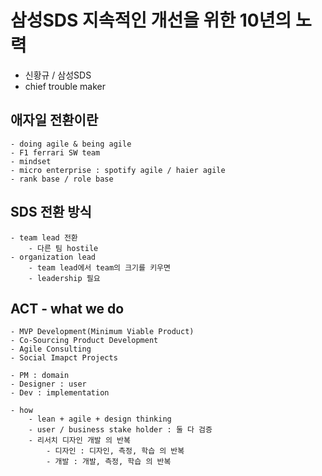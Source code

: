 # 삼성SDS 지속적인 개선을 위한 10년의 노력
- 신황규 / 삼성SDS
- chief trouble maker

## 애자일 전환이란
    - doing agile & being agile
    - F1 ferrari SW team
    - mindset
    - micro enterprise : spotify agile / haier agile 
    - rank base / role base

## SDS 전환 방식
    - team lead 전환
        - 다른 팀 hostile
    - organization lead
        - team lead에서 team의 크기를 키우면
        - leadership 필요

## ACT - what we do
    - MVP Development(Minimum Viable Product)
    - Co-Sourcing Product Development
    - Agile Consulting
    - Social Imapct Projects

    - PM : domain
    - Designer : user
    - Dev : implementation

    - how
        - lean + agile + design thinking
        - user / business stake holder : 둘 다 검증
        - 리서치 디자인 개발 의 반복
            - 디자인 : 디자인, 측정, 학습 의 반복
            - 개발 : 개발, 측정, 학습 의 반복